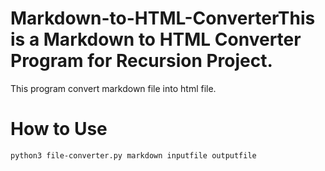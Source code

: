 # Markdown-to-HTML-ConverterThis is a Markdown to HTML Converter Program for Recursion Project.
This program convert markdown file into html file.

# How to Use
```bash
python3 file-converter.py markdown inputfile outputfile
```